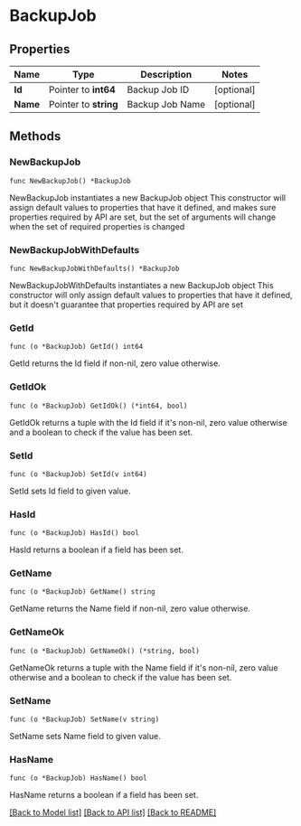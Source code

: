 # BackupJob

## Properties

Name | Type | Description | Notes
------------ | ------------- | ------------- | -------------
**Id** | Pointer to **int64** | Backup Job ID | [optional] 
**Name** | Pointer to **string** | Backup Job Name | [optional] 

## Methods

### NewBackupJob

`func NewBackupJob() *BackupJob`

NewBackupJob instantiates a new BackupJob object
This constructor will assign default values to properties that have it defined,
and makes sure properties required by API are set, but the set of arguments
will change when the set of required properties is changed

### NewBackupJobWithDefaults

`func NewBackupJobWithDefaults() *BackupJob`

NewBackupJobWithDefaults instantiates a new BackupJob object
This constructor will only assign default values to properties that have it defined,
but it doesn't guarantee that properties required by API are set

### GetId

`func (o *BackupJob) GetId() int64`

GetId returns the Id field if non-nil, zero value otherwise.

### GetIdOk

`func (o *BackupJob) GetIdOk() (*int64, bool)`

GetIdOk returns a tuple with the Id field if it's non-nil, zero value otherwise
and a boolean to check if the value has been set.

### SetId

`func (o *BackupJob) SetId(v int64)`

SetId sets Id field to given value.

### HasId

`func (o *BackupJob) HasId() bool`

HasId returns a boolean if a field has been set.

### GetName

`func (o *BackupJob) GetName() string`

GetName returns the Name field if non-nil, zero value otherwise.

### GetNameOk

`func (o *BackupJob) GetNameOk() (*string, bool)`

GetNameOk returns a tuple with the Name field if it's non-nil, zero value otherwise
and a boolean to check if the value has been set.

### SetName

`func (o *BackupJob) SetName(v string)`

SetName sets Name field to given value.

### HasName

`func (o *BackupJob) HasName() bool`

HasName returns a boolean if a field has been set.


[[Back to Model list]](../README.md#documentation-for-models) [[Back to API list]](../README.md#documentation-for-api-endpoints) [[Back to README]](../README.md)


